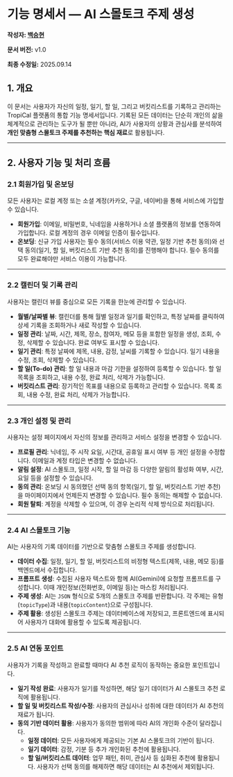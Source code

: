 # 기능 명세서 — AI 스몰토크 주제 생성

**작성자: [백승현](https://github.com/Sirosho)** 

**문서 버전:** v1.0

**최종 수정일:** 2025.09.14


## 1. 개요

이 문서는 사용자가 자신의 일정, 일기, 할 일, 그리고 버킷리스트를 기록하고 관리하는 TropiCal 플랫폼의 통합 기능 명세서입니다. 기록된 모든 데이터는 단순히 개인의 삶을 체계적으로 관리하는 도구가 될 뿐만 아니라, AI가 사용자의 상황과 관심사를 분석하여 **개인 맞춤형 스몰토크 주제를 추천하는 핵심 재료**로 활용됩니다.

---

## 2. 사용자 기능 및 처리 흐름

### 2.1 회원가입 및 온보딩

모든 사용자는 로컬 계정 또는 소셜 계정(카카오, 구글, 네이버)을 통해 서비스에 가입할 수 있습니다.

* **회원가입**: 이메일, 비밀번호, 닉네임을 사용하거나 소셜 플랫폼의 정보를 연동하여 가입합니다. 로컬 계정의 경우 이메일 인증이 필수입니다.
* **온보딩**: 신규 가입 사용자는 필수 동의(서비스 이용 약관, 일정 기반 추천 동의)와 선택 동의(일기, 할 일, 버킷리스트 기반 추천 동의)를 진행해야 합니다. 필수 동의를 모두 완료해야만 서비스 이용이 가능합니다.

---

### 2.2 캘린더 및 기록 관리

사용자는 캘린더 뷰를 중심으로 모든 기록을 한눈에 관리할 수 있습니다.

* **월별/날짜별 뷰**: 캘린더를 통해 월별 일정과 일기를 확인하고, 특정 날짜를 클릭하여 상세 기록을 조회하거나 새로 작성할 수 있습니다.
* **일정 관리**: 날짜, 시간, 제목, 장소, 참여자, 메모 등을 포함한 일정을 생성, 조회, 수정, 삭제할 수 있습니다. 완료 여부도 표시할 수 있습니다.
* **일기 관리**: 특정 날짜에 제목, 내용, 감정, 날씨를 기록할 수 있습니다. 일기 내용을 수정, 조회, 삭제할 수 있습니다.
* **할 일(To-do) 관리**: 할 일 내용과 마감 기한을 설정하여 등록할 수 있습니다. 할 일 목록을 조회하고, 내용 수정, 완료 처리, 삭제가 가능합니다.
* **버킷리스트 관리**: 장기적인 목표를 내용으로 등록하고 관리할 수 있습니다. 목록 조회, 내용 수정, 완료 처리, 삭제가 가능합니다.

---

### 2.3 개인 설정 및 관리

사용자는 설정 페이지에서 자신의 정보를 관리하고 서비스 설정을 변경할 수 있습니다.

* **프로필 관리**: 닉네임, 주 시작 요일, 시간대, 공휴일 표시 여부 등 개인 설정을 수정합니다. 이메일과 계정 타입은 변경할 수 없습니다.
* **알림 설정**: AI 스몰토크, 일정 시작, 할 일 마감 등 다양한 알림의 활성화 여부, 시간, 요일 등을 설정할 수 있습니다.
* **동의 관리**: 온보딩 시 동의했던 선택 동의 항목(일기, 할 일, 버킷리스트 기반 추천)을 마이페이지에서 언제든지 변경할 수 있습니다. 필수 동의는 해제할 수 없습니다.
* **회원 탈퇴**: 계정을 삭제할 수 있으며, 이 경우 논리적 삭제 방식으로 처리됩니다.

---

### 2.4 AI 스몰토크 기능

AI는 사용자의 기록 데이터를 기반으로 맞춤형 스몰토크 주제를 생성합니다.

* **데이터 수집**: 일정, 일기, 할 일, 버킷리스트의 비정형 텍스트(제목, 내용, 메모 등)를 백엔드에서 수집합니다.
* **프롬프트 생성**: 수집된 사용자 텍스트와 함께 AI(Gemini)에 요청할 프롬프트를 구성합니다. 이때 개인정보(전화번호, 이메일 등)는 마스킹 처리됩니다.
* **주제 생성**: AI는 `JSON` 형식으로 5개의 스몰토크 주제를 반환합니다. 각 주제는 유형(`topicType`)과 내용(`topicContent`)으로 구성됩니다.
* **주제 활용**: 생성된 스몰토크 주제는 데이터베이스에 저장되고, 프론트엔드에 표시되어 사용자가 대화에 활용할 수 있도록 제공됩니다.

---

### 2.5 AI 연동 포인트

사용자가 기록을 작성하고 완료할 때마다 AI 추천 로직이 동작하는 중요한 포인트입니다.

* **일기 작성 완료**: 사용자가 일기를 작성하면, 해당 일기 데이터가 AI 스몰토크 추천 로직에 활용됩니다.
* **할 일 및 버킷리스트 작성/수정**: 사용자의 관심사나 성취에 대한 데이터가 AI 추천의 재료가 됩니다.
* **동의 기반 데이터 활용**: 사용자가 동의한 범위에 따라 AI의 개인화 수준이 달라집니다.
    * **일정 데이터**: 모든 사용자에게 제공되는 기본 AI 스몰토크의 기반이 됩니다.
    * **일기 데이터**: 감정, 기분 등 추가 개인화된 추천에 활용됩니다.
    * **할 일/버킷리스트 데이터**: 업무 패턴, 취미, 관심사 등 심화된 추천에 활용됩니다. 사용자가 선택 동의를 해제하면 해당 데이터는 AI 추천에서 제외됩니다.